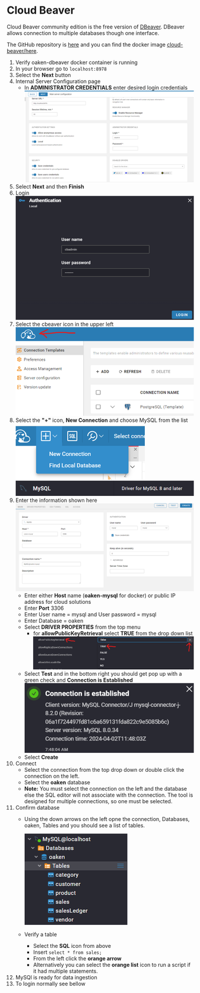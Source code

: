# Cloud Beaver

Cloud Beaver community edition is the free version of [DBeaver](https://dbeaver.com/download/cloudbeaver/). DBeaver allows connection to multiple databases though one interface.

The GitHub repository is [here](https://github.com/dbeaver/cloudbeaver) and you can find the docker image [cloud-beaver/here](https://hub.docker.com/r/dbeaver/cloudbeaver).

1. Verify oaken-dbeaver docker container is running
1. In your browser go to `localhost:8978`
1. Select the **Next** button
1. Internal Server Configuration page
    - In **ADMINISTRATOR CREDENTIALS** enter desired login credentials
![cbeaver config](images/cloud-beaver/cbeaver-config.png)
1. Select **Next** and then **Finish**
1. Login
![cbeaver first login](images/cloud-beaver/cbeaver-first-login.png)
1. Select the cbeaver icon in the upper left
![cbeaver config](images/cloud-beaver/cbeaver-admin.png)
1. Select the **"+"** icon, **New Connection** and choose MySQL from the list
![cbeaver new connection](images/cloud-beaver/cbeaver-new-connection.png)
![cbeaver new connection](images/cloud-beaver/cbeaver-mysql-selection.png)
1. Enter the information shown here
![cbeaver mysql admin](images/cloud-beaver/cbeaver-mysql-admin.png)
    - Enter either **Host** name (**oaken-mysql** for docker) or public IP address for cloud solutions
    - Enter **Port** 3306
    - Enter User name = mysql and User password = mysql
    - Enter Database = oaken
    - Select **DRIVER PROPERTIES** from the top menu
        - for **allowPublicKeyRetrieval** select **TRUE** from the drop down list
![cbeaver public key](images/cloud-beaver/cbeaver-public-key.png)
    - Select **Test** and in the bottom right you should get pop up with a green check and **Connection is Established**
![cbeaver connection established](images/cloud-beaver/cbeaver-connection-established.png)
    - Select **Create**
1. Connect
    - Select the connection from the top drop down or double click the connection on the left.
    - Select the **oaken** database
    - **Note:** You must select the connection on the left and the database else the SQL editor will not associate with the connection. The tool is designed for multiple connections, so one must be selected.
1. Confirm database
    - Using the down arrows on the left opne the connection, Databases, oaken, Tables and you should see a list of tables.

        ![cbeaver mysql tables](images/cloud-beaver/cbeaver-mysql-tables.png)
    - Verify a table
        - Select the **SQL** icon from above
        - Insert `select * from sales;`
        - From the left click the **orange arrow**
        - Alternatively you can select the **orange list** icon to run a script if it had multiple statements.
1. MySQl is ready for data ingestion
1. To login normally see bellow
